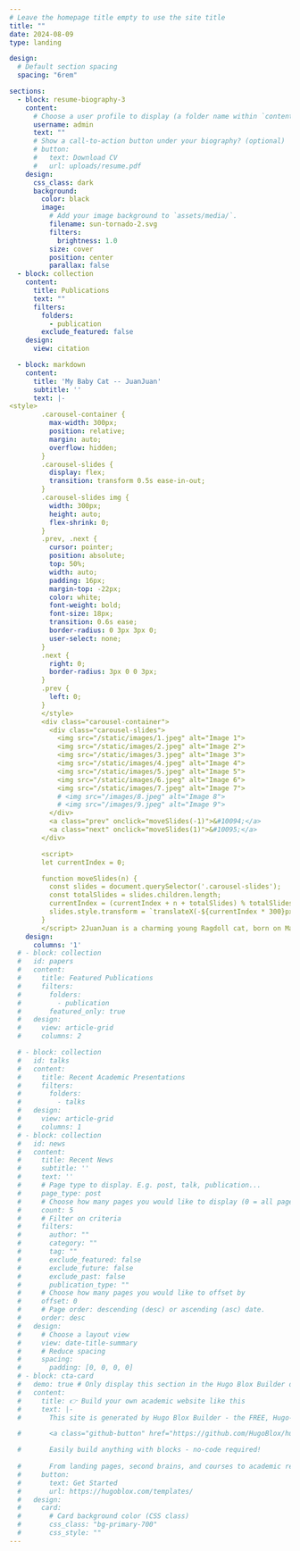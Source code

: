 ```yaml
---
# Leave the homepage title empty to use the site title
title: ""
date: 2024-08-09
type: landing

design:
  # Default section spacing
  spacing: "6rem"

sections:
  - block: resume-biography-3
    content:
      # Choose a user profile to display (a folder name within `content/authors/`)
      username: admin
      text: ""
      # Show a call-to-action button under your biography? (optional)
      # button:
      #   text: Download CV
      #   url: uploads/resume.pdf
    design:
      css_class: dark
      background:
        color: black
        image:
          # Add your image background to `assets/media/`.
          filename: sun-tornado-2.svg
          filters:
            brightness: 1.0
          size: cover
          position: center
          parallax: false
  - block: collection
    content:
      title: Publications
      text: ""
      filters:
        folders:
          - publication
        exclude_featured: false
    design:
      view: citation

  - block: markdown
    content:
      title: 'My Baby Cat -- JuanJuan'
      subtitle: ''
      text: |-
<style>
        .carousel-container {
          max-width: 300px;
          position: relative;
          margin: auto;
          overflow: hidden;
        }
        .carousel-slides {
          display: flex;
          transition: transform 0.5s ease-in-out;
        }
        .carousel-slides img {
          width: 300px;
          height: auto;
          flex-shrink: 0;
        }
        .prev, .next {
          cursor: pointer;
          position: absolute;
          top: 50%;
          width: auto;
          padding: 16px;
          margin-top: -22px;
          color: white;
          font-weight: bold;
          font-size: 18px;
          transition: 0.6s ease;
          border-radius: 0 3px 3px 0;
          user-select: none;
        }
        .next {
          right: 0;
          border-radius: 3px 0 0 3px;
        }
        .prev {
          left: 0;
        }
        </style>
        <div class="carousel-container">
          <div class="carousel-slides">
            <img src="/static/images/1.jpeg" alt="Image 1">
            <img src="/static/images/2.jpeg" alt="Image 2">
            <img src="/static/images/3.jpeg" alt="Image 3">
            <img src="/static/images/4.jpeg" alt="Image 4">
            <img src="/static/images/5.jpeg" alt="Image 5">
            <img src="/static/images/6.jpeg" alt="Image 6">
            <img src="/static/images/7.jpeg" alt="Image 7">
            # <img src="/images/8.jpeg" alt="Image 8">
            # <img src="/images/9.jpeg" alt="Image 9">
          </div>
          <a class="prev" onclick="moveSlides(-1)">&#10094;</a>
          <a class="next" onclick="moveSlides(1)">&#10095;</a>
        </div>

        <script>
        let currentIndex = 0;

        function moveSlides(n) {
          const slides = document.querySelector('.carousel-slides');
          const totalSlides = slides.children.length;
          currentIndex = (currentIndex + n + totalSlides) % totalSlides;
          slides.style.transform = `translateX(-${currentIndex * 300}px)`;
        }
        </script> 2JuanJuan is a charming young Ragdoll cat, born on March 12, 2023. He’s an exceptionally well-behaved and gentle boy, who loves nothing more than rubbing against people and indulging in a soothing massage. JuanJuan has a playful spirit, especially when it comes to interacting with birds, which he finds endlessly entertaining. He also enjoys basking in the sun, soaking up its warmth with contentment. He loves staying by my side while I work, making him the perfect, affectionate companion. 
    design:
      columns: '1'
  # - block: collection
  #   id: papers
  #   content:
  #     title: Featured Publications
  #     filters:
  #       folders:
  #         - publication
  #       featured_only: true
  #   design:
  #     view: article-grid
  #     columns: 2

  # - block: collection
  #   id: talks
  #   content:
  #     title: Recent Academic Presentations
  #     filters:
  #       folders:
  #         - talks
  #   design:
  #     view: article-grid
  #     columns: 1
  # - block: collection
  #   id: news
  #   content:
  #     title: Recent News
  #     subtitle: ''
  #     text: ''
  #     # Page type to display. E.g. post, talk, publication...
  #     page_type: post
  #     # Choose how many pages you would like to display (0 = all pages)
  #     count: 5
  #     # Filter on criteria
  #     filters:
  #       author: ""
  #       category: ""
  #       tag: ""
  #       exclude_featured: false
  #       exclude_future: false
  #       exclude_past: false
  #       publication_type: ""
  #     # Choose how many pages you would like to offset by
  #     offset: 0
  #     # Page order: descending (desc) or ascending (asc) date.
  #     order: desc
  #   design:
  #     # Choose a layout view
  #     view: date-title-summary
  #     # Reduce spacing
  #     spacing:
  #       padding: [0, 0, 0, 0]
  # - block: cta-card
  #   demo: true # Only display this section in the Hugo Blox Builder demo site
  #   content:
  #     title: 👉 Build your own academic website like this
  #     text: |-
  #       This site is generated by Hugo Blox Builder - the FREE, Hugo-based open source website builder trusted by 250,000+ academics like you.

  #       <a class="github-button" href="https://github.com/HugoBlox/hugo-blox-builder" data-color-scheme="no-preference: light; light: light; dark: dark;" data-icon="octicon-star" data-size="large" data-show-count="true" aria-label="Star HugoBlox/hugo-blox-builder on GitHub">Star</a>

  #       Easily build anything with blocks - no-code required!
        
  #       From landing pages, second brains, and courses to academic resumés, conferences, and tech blogs.
  #     button:
  #       text: Get Started
  #       url: https://hugoblox.com/templates/
  #   design:
  #     card:
  #       # Card background color (CSS class)
  #       css_class: "bg-primary-700"
  #       css_style: ""
---
```


